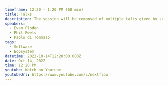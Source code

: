 ```yaml
---
timeframe: 12:20 - 1:20 PM (60 min)
title: Talks
description: The session will be composed of multiple talks given by several speakers. Details will be announced soon.
speakers:
  - Evan Floden
  - Phil Ewels
  - Paolo di Tommaso
tags:
  - Software
  - Ecosystem
datetime: 2022-10-14T12:20:00.000Z
date: Oct 14, 2022
time: 12:20 PM
youtube: Watch on Youtube
youtubeUrl: https://www.youtube.com/c/nextflow
---
```

